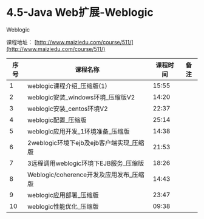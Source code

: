 # 4.5-Java Web扩展-Weblogic

Weblogic

课程地址：  [http://www.maiziedu.com/course/511/](http://www.maiziedu.com/course/511/)

| 序号 | 课程名称 | 课程时间 | 备注 |
| --- | --- | --- | --- |
| 1 | weblogic课程介绍_压缩版(1) | 15:55 | |
| 2 | weblogic安装_windows环境_压缩版V2 | 14:20 | |
| 3 | weblogic安装_centos环境V2 | 22:37 | |
| 4 | weblogic配置_压缩版 | 25:14 | |
| 5 | weblogic应用开发_1环境准备_压缩版 | 14:38 | |
| 6 | 2weblogic环境下ejb及ejb客户端实现_压缩版 | 21:53 | |
| 7 | 3远程调用weblogic环境下EJB服务_压缩版 | 18:26 | |
| 8 | Weblogic/coherence开发及应用发布_压缩版 | 14:43 | |
| 9 | weblogic应用部署_压缩版 | 23:47 | |
| 10 | weblogic性能优化_压缩版 | 09:38 | |

